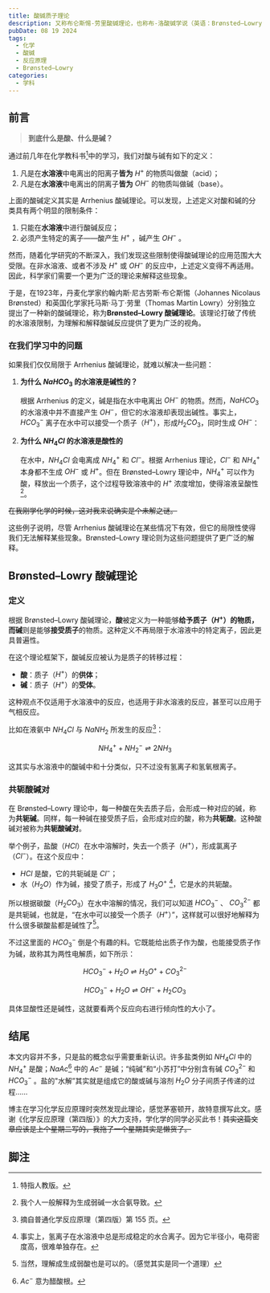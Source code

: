 ```yaml
---
title: 酸碱质子理论
description: 又称布仑斯惕-劳里酸碱理论，也称布-洛酸碱学说（英语：Brønsted–Lowry acid–base theory），是丹麦化学家约翰内斯·尼古劳斯·布仑斯惕和英国化学家托马斯·马丁·劳里于1923年各自独立提出的一种酸碱理论。该理论认为：凡是可以释放质子（氢离子，H+）的分子或离子为酸（布仑斯惕酸），凡是能接受氢离子的分子或离子则为碱（布仑斯惕碱）
pubDate: 08 19 2024
tags:
  - 化学
  - 酸碱
  - 反应原理
  - Brønsted–Lowry
categories:
  - 学科
---
```

## 前言

> **到底什么是酸、什么是碱？**

通过前几年在化学教科书[^1]中的学习，我们对酸与碱有如下的定义：

[^1]:特指人教版。

1. 凡是在**水溶液**中电离出的阳离子**皆为** $H^+$ 的物质叫做酸（acid）；
2. 凡是在**水溶液**中电离出的阴离子**皆为** $OH^-$ 的物质叫做碱（base）。

上面的酸碱定义其实是 Arrhenius 酸碱理论。可以发现，上述定义对酸和碱的分类具有两个明显的限制条件：

1. 只能在**水溶液**中进行酸碱反应；
2. 必须产生特定的离子——酸产生 $H^+$ ，碱产生 $OH^-$ 。

然而，随着化学研究的不断深入，我们发现这些限制使得酸碱理论的应用范围大大受限。在非水溶液、或者不涉及 $H^+$ 或 $OH^-$ 的反应中，上述定义变得不再适用。因此，科学家们需要一个更为广泛的理论来解释这些现象。

于是，在1923年，丹麦化学家约翰内斯·尼古劳斯·布仑斯惕（Johannes Nicolaus Brønsted）和英国化学家托马斯·马丁·劳里（Thomas Martin Lowry）分别独立提出了一种新的酸碱理论，称为**Brønsted–Lowry 酸碱理论**。该理论打破了传统的水溶液限制，为理解和解释酸碱反应提供了更为广泛的视角。

### 在我们学习中的问题

如果我们仅仅局限于 Arrhenius 酸碱理论，就难以解决一些问题：

1. **为什么 $NaHCO_3$ 的水溶液是碱性的？**

   根据 Arrhenius 的定义，碱是指在水中电离出 $OH^-$ 的物质。然而，$NaHCO_3$的水溶液中并不直接产生 $OH^-$，但它的水溶液却表现出碱性。事实上，$HCO_3^-$ 离子在水中可以接受一个质子（$H^+$），形成$H_2CO_3$，同时生成 $OH^-$：
   
1. **为什么 $NH_4Cl$ 的水溶液是酸性的**

   在水中，$NH_4Cl$ 会电离成 $NH_4^+$ 和 $Cl^-$。根据 Arrhenius 理论，$Cl^-$ 和 $NH_4^+$ 本身都不生成 $OH^-$ 或 $H^+$。但在 Brønsted–Lowry 理论中，$NH_4^+$ 可以作为酸，释放出一个质子，这个过程导致溶液中的 $H^+$ 浓度增加，使得溶液呈酸性[^2]。

[^2]:我个人一般解释为生成弱碱一水合氨导致。

~~在我刚学化学的时候，这对我来说确实是个未解之谜。~~

这些例子说明，尽管 Arrhenius 酸碱理论在某些情况下有效，但它的局限性使得我们无法解释某些现象。Brønsted–Lowry 理论则为这些问题提供了更广泛的解释。

## Brønsted–Lowry 酸碱理论

### 定义

根据 Brønsted–Lowry 酸碱理论，**酸**被定义为一种能够**给予质子（$H^+$）**的物质，而**碱**则是能够**接受质子**的物质。这种定义不再局限于水溶液中的特定离子，因此更具普遍性。

在这个理论框架下，酸碱反应被认为是质子的转移过程：

- **酸**：质子（$H^+$）的**供体**；
- **碱**：质子（$H^+$）的**受体**。

这种观点不仅适用于水溶液中的反应，也适用于非水溶液的反应，甚至可以应用于气相反应。

比如在液氨中 $NH_4Cl$ 与 $NaNH_2$ 所发生的反应[^3]： 

[^3]:摘自普通化学反应原理（第四版）第 155 页。

$$
NH_4^++NH_2^-\rightleftharpoons 2NH_3
$$

这其实与水溶液中的酸碱中和十分类似，只不过没有氢离子和氢氧根离子。

### 共轭酸碱对

在 Brønsted–Lowry 理论中，每一种酸在失去质子后，会形成一种对应的碱，称为**共轭碱**。同样，每一种碱在接受质子后，会形成对应的酸，称为**共轭酸**。这种酸碱对被称为**共轭酸碱对**。

举个例子，盐酸（$HCl$）在水中溶解时，失去一个质子（$H^+$），形成氯离子（$Cl^-$）。在这个反应中：

- $HCl$ 是酸，它的共轭碱是 $Cl^-$；
- 水（$H_2O$）作为碱，接受了质子，形成了 $H_3O^+$ [^4]，它是水的共轭酸。

[^4]:事实上，氢离子在水溶液中总是形成稳定的水合离子。因为它半径小，电荷密度高，很难单独存在。

所以根据碳酸（$H_2CO_3$）在水中溶解的情况，我们可以知道 $HCO_3^-$ 、 $CO_3^{2-}$ 都是共轭碱，也就是，“在水中可以接受一个质子（$H^+$）”，这样就可以很好地解释为什么很多碳酸盐都是碱性了[^5]。

不过这里面的 $HCO_3^-$ 倒是个有趣的料。它既能给出质子作为酸，也能接受质子作为碱，故称其为两性电解质，如下所示：

$$
HCO_3^-+H_2O\rightleftharpoons H_3O^++CO_3^{2-}
$$

$$
HCO_3^-+H_2O\rightleftharpoons OH^-+H_2CO_3
$$

具体显酸性还是碱性，这就要看两个反应向右进行倾向性的大小了。

[^5]: 当然，理解成生成弱酸也是可以的。（感觉其实是同一个道理）

## 结尾

本文内容并不多，只是盐的概念似乎需要重新认识。许多盐类例如 $NH_4Cl$ 中的 $NH_4^+$ 是酸；$NaAc$[^6] 中的 $Ac^-$ 是碱；“纯碱”和“小苏打”中分别含有碱 $CO_3^{2-}$ 和 $HCO_3^-$ 。盐的"水解”其实就是组成它的酸或碱与溶剂 $H_2O$ 分子间质子传递的过程……

[^6]: $Ac^-$ 意为醋酸根。

博主在学习化学反应原理时突然发现此理论，感觉茅塞顿开，故特意撰写此文。感谢《化学反应原理（第四版）》的大力支持，学化学的同学必买此书！~~其实这篇文章应该是上个星期二写的，我拖了一个星期其实是懒货了。~~

## 脚注
